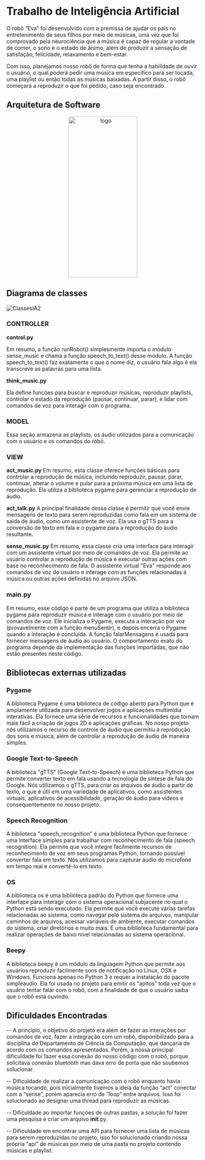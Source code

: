 # Trabalho de Inteligência Artificial

O robô “Eva” foi desenvolvido com a premissa de ajudar os pais no entretenimento de seus filhos por meio de músicas, uma vez que foi comprovado pela neurociência que a música é capaz de regular a vontade de comer, o sono e o estado de ânimo, além de produzir a sensação de satisfação, felicidade, relaxamento e bem-estar. 

Com isso, planejamos nosso robô de forma que tenha a habilidade de ouvir o usuário, o qual poderá pedir uma música em específico para ser tocada, uma playlist ou então todas as músicas baixadas. A partir disso, o robô começará a reproduzir o que foi pedido, caso seja encontrado.


## Arquitetura de Software

<p align="center">
  <img src="https://github.com/Thiago1803/TRABALHOIA/assets/64339671/dd93831c-94e9-4de7-a2b4-3f036c223774" alt="logo" width="180" height="420">
</p>


## Diagrama de classes


![ClassesIA2](https://github.com/Thiago1803/TRABALHOIA/assets/64339671/d8296ab7-a689-4efd-a796-a4e1022c16a8)


### CONTROLLER

**control.py**

Em resumo, a função runRobot() simplesmente importa o módulo sense_music e chama a função speech_to_text() desse módulo. A função speech_to_text() faz exatamente o que o nome diz, o usuário fala algo é ela transcreve as palavras para uma lista.


**think_music.py**

Ela define funções para buscar e reproduzir músicas, reproduzir playlists, controlar o estado da reprodução (pausar, continuar, parar), e lidar com comandos de voz para interagir com o programa.

### MODEL

Essa seção armazena as playlists, os áudio utilizados para a comunicação com o usuário e os comandos do robô.

### VIEW
**act_music.py**
Em resumo, esta classe oferece funções básicas para controlar a reprodução de música, incluindo reproduzir, pausar, parar, continuar, alterar o volume e pular para a próxima música em uma lista de reprodução. Ela utiliza a biblioteca pygame para gerenciar a reprodução de áudio.

**act_talk.py**
A principal finalidade dessa classe é permitir que você envie mensagens de texto para serem reproduzidas como fala em um sistema de saída de áudio, como um assistente de voz. Ela usa o gTTS para a conversão de texto em fala e o pygame para a reprodução do áudio resultante.

**sense_music.py**
Em resumo, essa classe cria uma interface para interagir com um assistente virtual por meio de comandos de voz. Ela permite ao usuário controlar a reprodução de música e executar outras ações com base no reconhecimento de fala. O assistente virtual "Eva" responde aos comandos de voz do usuário e interage com as funções relacionadas à música ou outras ações definidas no arquivo JSON.


### main.py
Em resumo, esse código é parte de um programa que utiliza a biblioteca pygame para reproduzir música e interage com o usuário por meio de comandos de voz. Ele inicializa o Pygame, executa a interação por voz (provavelmente com a função menuSentir), e depois encerra o Pygame quando a interação é concluída. A função falarMensagens é usada para fornecer mensagens de áudio ao usuário. O comportamento exato do programa depende da implementação das funções importadas, que não estão presentes neste código.


## Bibliotecas externas utilizadas

### Pygame

A biblioteca Pygame é uma biblioteca de código aberto para Python que é amplamente utilizada para desenvolver jogos e aplicações multimídia interativas. Ela fornece uma série de recursos e funcionalidades que tornam mais fácil a criação de jogos 2D e aplicações gráficas. No nosso projeto nós utilizamos o recurso de controle de áudio que permitiu a reprodução dos sons e música, além de controlar a reprodução de áudio de maneira simples.

### Google Text-to-Speech

A biblioteca "gTTS" (Google Text-to-Speech) é uma biblioteca Python que permite converter texto em fala usando a tecnologia de síntese de fala do Google. Nós utilizamos o gTTS, para criar os arquivos de áudio a partir de texto, o que é útil em uma variedade de aplicativos, como assistentes virtuais, aplicativos de acessibilidade, geração de áudio para vídeos e consequentemente no nosso projeto.

### Speech Recognition

A biblioteca "speech_recognition" é uma biblioteca Python que fornece uma interface simples para trabalhar com reconhecimento de fala (speech recognition). Ela permite que você integre facilmente recursos de reconhecimento de voz em seus programas Python, tornando possível converter fala em texto. Nós utilizamos para capturar áudio do microfone em tempo real e convertê-lo em texto.

### OS
A biblioteca os é uma biblioteca padrão do Python que fornece uma interface para interagir com o sistema operacional subjacente no qual o Python está sendo executado. Ela permite que você execute várias tarefas relacionadas ao sistema, como navegar pelo sistema de arquivos, manipular caminhos de arquivos, acessar variáveis de ambiente, executar comandos do sistema, criar diretórios e muito mais. É uma biblioteca fundamental para realizar operações de baixo nível relacionadas ao sistema operacional.

### Beepy
A biblioteca beepy é um módulo da linguagem Python que permite aos usuários reproduzir facilmente sons de notificação no Linux, OSX e Windows. Funciona apenas no Python 3 e requer a instalação do pacote simpleaudio. Ela foi usada no projeto para emitir os “apitos” toda vez que o usuário tentar falar com o robô, com a finalidade de que o usuário saiba que o robô está ouvindo.


## Dificuldades Encontradas

-- A princípio, o objetivo do projeto era além de fazer as interações por comandos de voz, fazer a integração com um robô, disponibilizado para a disciplina do Departamento de Ciência da Computação, que dançaria de acordo com os comandos apresentados. Porém, a nossa principal dificuldade foi fazer essa conexão do nosso código com o robô, porque solicitava conexão bluetooth mas dava erro de porta que não soubemos solucionar.

-- Dificuldade de realizar a comunicação com o robô enquanto havia música tocando, pois inicialmente tivemos a ideia da função “act” conectar com a “sense”, porém aparecia erro de “loop” entre arquivos. Isso foi solucionado ao designar uma thread para reproduzir as músicas. 

-- Dificuldade ao importar funções de outras pastas, a solução foi fazer uma pesquisa e criar um arquivo __init__.py.

-- Dificuldade em encontrar uma API para fornecer uma lista de músicas para serem reproduzidas no projeto, isso foi solucionado criando nossa própria “api” de músicas por meio de uma pasta no projeto contendo músicas e playlist.
